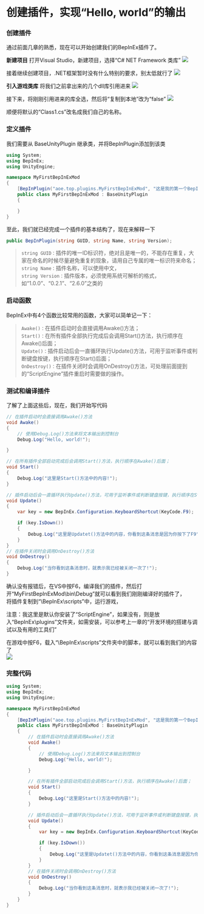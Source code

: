 # 创建插件，实现“Hello, world”的输出

### 创建插件
通过前面几章的熟悉，现在可以开始创建我们的BepInEx插件了。

**新建项目**
打开Visual Studio，新建项目，选择“C# NET Framework 类库”
![](https://mod.3dmgame.com/static/upload/mod/202102/MOD602e314526bde.png)

接着继续创建项目，.NET框架暂时没有什么特别的要求，别太低就行了
![](https://mod.3dmgame.com/static/upload/mod/202102/MOD602e315e5fb50.png)

**引入游戏类库**
将我们之前拿出来的几个dll库引用进来
![](https://mod.3dmgame.com/static/upload/mod/202102/MOD602e31757a366.png)

接下来，将刚刚引用进来的库全选，然后将“复制到本地”改为“false”
![](https://mod.3dmgame.com/static/upload/mod/202102/MOD602e318c35d86.png)

顺便将默认的“Class1.cs”改名成我们自己的名称。


### 定义插件
我们需要从 BaseUnityPlugin 继承类，并将BepInPlugin添加到该类

```csharp
using System;
using BepInEx;
using UnityEngine;

namespace MyFirstBepInExMod
{
    [BepInPlugin("aoe.top.plugins.MyFirstBepInExMod", "这是我的第一个BepIn插件", "1.0.0.0")]
    public class MyFirstBepInExMod : BaseUnityPlugin
    {

    }
}
```

至此，我们就已经完成一个插件的基本结构了，现在来解释一下
```csharp
public BepInPlugin(string GUID, string Name, string Version);
```

> `string GUID：`插件的唯一ID标识符，绝对且是唯一的，不能存在重复，大家在命名的时候尽量避免重复的现象，请用自己专属的唯一标识符来命名；  
> `string Name：`插件名称，可以使用中文，  
> `string Version：`插件版本，必须使用系统可解析的格式，如“1.0.0”、“0.2.1”、“2.6.0”之类的

### 启动函数
BepInEx中有4个函数比较常用的函数，大家可以简单记一下：

> `Awake()：`在插件启动时会直接调用Awake()方法；  
> `Start()：`在所有插件全部执行完成后会调用Start()方法，执行顺序在Awake()后面；  
> `Update()：`插件启动后会一直循环执行Update()方法，可用于监听事件或判断键盘按键，执行顺序在Start()后面；  
> `OnDestroy()：`在插件关闭时会调用OnDestroy()方法，可处理前面提到的“ScriptEngine”插件重启时需要做的操作。  

### 测试和编译插件
了解了上面这些后，现在，我们开始写代码

```csharp
// 在插件启动时会直接调用Awake()方法
void Awake()
{
    // 使用Debug.Log()方法来将文本输出到控制台
    Debug.Log("Hello, world!");

}

// 在所有插件全部启动完成后会调用Start()方法，执行顺序在Awake()后面；
void Start()
{
    Debug.Log("这里是Start()方法中的内容!");
}

// 插件启动后会一直循环执行Update()方法，可用于监听事件或判断键盘按键，执行顺序在Start()后面
void Update()
{
    var key = new BepInEx.Configuration.KeyboardShortcut(KeyCode.F9);

    if (key.IsDown())
    {
        Debug.Log("这里是Updatet()方法中的内容，你看到这条消息是因为你按下了F9");
    }
}
// 在插件关闭时会调用OnDestroy()方法
void OnDestroy()
{
    Debug.Log("当你看到这条消息时，就表示我已经被关闭一次了!");
}
```
确认没有报错后，在VS中按F6，编译我们的插件，然后打开“MyFirstBepInExMod\\bin\\Debug”就可以看到我们刚刚编译好的插件了，  
将插件复制到“\\BepInEx\\scripts”中，运行游戏，  

注意：我这里是默认你安装了“ScriptEngine”，如果没有，则是放入“BepInEx\\plugins”文件夹，如需安装，可以参考上一章的“开发环境的搭建与调试以及有用的工具们”  

在游戏中按F6，载入“\\BepInEx\\scripts”文件夹中的脚本，就可以看到我们的内容了  
![](https://mod.3dmgame.com/static/upload/mod/202102/MOD602e3292d1dfb.png)


### 完整代码
```csharp
using System;
using BepInEx;
using UnityEngine;

namespace MyFirstBepInExMod
{
    [BepInPlugin("aoe.top.plugins.MyFirstBepInExMod", "这是我的第一个BepIn插件", "1.0.0.0")]
    public class MyFirstBepInExMod : BaseUnityPlugin
    {
        // 在插件启动时会直接调用Awake()方法
        void Awake()
        {
            // 使用Debug.Log()方法来将文本输出到控制台
            Debug.Log("Hello, world!");

        }

        // 在所有插件全部启动完成后会调用Start()方法，执行顺序在Awake()后面；
        void Start()
        {
            Debug.Log("这里是Start()方法中的内容!");
        }

        // 插件启动后会一直循环执行Update()方法，可用于监听事件或判断键盘按键，执行顺序在Start()后面
        void Update()
        {
            var key = new BepInEx.Configuration.KeyboardShortcut(KeyCode.F9);

            if (key.IsDown())
            {
                Debug.Log("这里是Updatet()方法中的内容，你看到这条消息是因为你按下了F9");
            }
        }
        // 在插件关闭时会调用OnDestroy()方法
        void OnDestroy()
        {
            Debug.Log("当你看到这条消息时，就表示我已经被关闭一次了!");
        }
    }
}

```